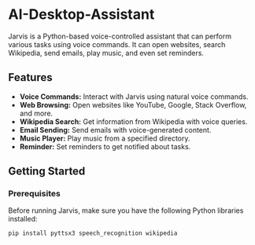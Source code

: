 # AI-Desktop-Assistant

Jarvis is a Python-based voice-controlled assistant that can perform various tasks using voice commands. It can open websites, search Wikipedia, send emails, play music, and even set reminders.

## Features

- **Voice Commands:** Interact with Jarvis using natural voice commands.
- **Web Browsing:** Open websites like YouTube, Google, Stack Overflow, and more.
- **Wikipedia Search:** Get information from Wikipedia with voice queries.
- **Email Sending:** Send emails with voice-generated content.
- **Music Player:** Play music from a specified directory.
- **Reminder:** Set reminders to get notified about tasks.

## Getting Started

### Prerequisites

Before running Jarvis, make sure you have the following Python libraries installed:

```bash
pip install pyttsx3 speech_recognition wikipedia
